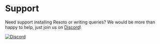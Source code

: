 # Support

Need support installing Resoto or writing queries? We would be more than happy to help, just join us on [Discord](https://discord.gg/someengineering)!

[![Discord](https://img.shields.io/discord/778029408132923432?label=Discord&logo=discord&logoColor=white&style=for-the-badge)](https://discord.gg/someengineering)
